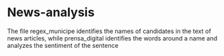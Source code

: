# News-analysis

The file regex_municipe identifies the names of candidates in the text of news articles, while prensa_digital identifies the words around a name and analyzes the sentiment of the sentence
